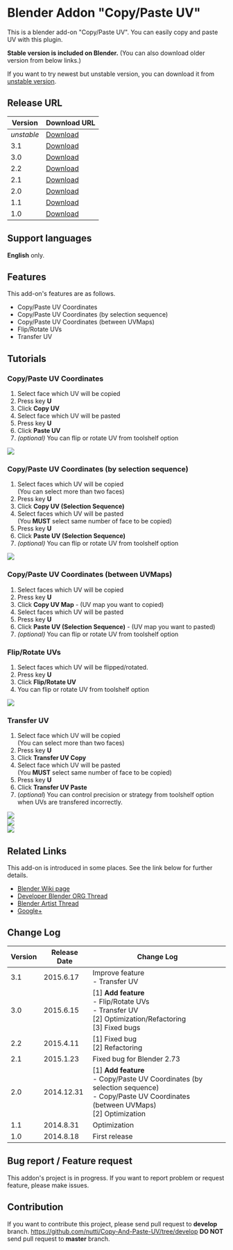 # Blender Addon "Copy/Paste UV"

This is a blender add-on "Copy/Paste UV".
You can easily copy and paste UV with this plugin.

**Stable version is included on Blender.**
(You can also download older version from below links.)

If you want to try newest but unstable version, you can download it from [unstable version](https://github.com/nutti/Copy-And-Paste-UV/archive/develop.zip).

## Release URL

|Version|Download URL|
|---|---|
|*unstable*|[Download](https://github.com/nutti/Copy-And-Paste-UV/archive/develop.zip)|
|3.1|[Download](https://github.com/nutti/Copy-And-Paste-UV/releases/tag/v3.1)|
|3.0|[Download](https://github.com/nutti/Copy-And-Paste-UV/releases/tag/v3.0)|
|2.2|[Download](https://github.com/nutti/Copy-And-Paste-UV/releases/tag/v2.2)|
|2.1|[Download](https://github.com/nutti/Copy-And-Paste-UV/releases/tag/v2.1)|
|2.0|[Download](https://github.com/nutti/Copy-And-Paste-UV/releases/tag/v2.0)|
|1.1|[Download](https://github.com/nutti/Copy-And-Paste-UV/releases/tag/v1.1)|
|1.0|[Download](https://github.com/nutti/Copy-And-Paste-UV/releases/tag/v1.0)|

## Support languages

**English** only.

## Features

This add-on's features are as follows.

* Copy/Paste UV Coordinates
* Copy/Paste UV Coordinates (by selection sequence)
* Copy/Paste UV Coordinates (between UVMaps)
* Flip/Rotate UVs
* Transfer UV

## Tutorials

### Copy/Paste UV Coordinates

1. Select face which UV will be copied
2. Press key **U**
3. Click **Copy UV**
4. Select face which UV will be pasted
5. Press key **U**
6. Click **Paste UV**
7. *(optional)* You can flip or rotate UV from toolshelf option

[![](http://img.youtube.com/vi/Iy1RI6KNZ_M/0.jpg)](https://www.youtube.com/watch?v=Iy1RI6KNZ_M)

### Copy/Paste UV Coordinates (by selection sequence)

1. Select faces which UV will be copied  
(You can select more than two faces)
2. Press key **U**
3. Click **Copy UV (Selection Sequence)**
4. Select faces which UV will be pasted  
(You **MUST** select same number of face to be copied)
5. Press key **U**
6. Click **Paste UV (Selection Sequence)**
7. *(optional)* You can flip or rotate UV from toolshelf option

[![](http://img.youtube.com/vi/K4DToZHc768/0.jpg)](https://www.youtube.com/watch?v=K4DToZHc768)

### Copy/Paste UV Coordinates (between UVMaps)

1. Select faces which UV will be copied
2. Press key **U**
3. Click **Copy UV Map** - (UV map you want to copied)
4. Select faces which UV will be pasted
5. Press key **U**
6. Click **Paste UV (Selection Sequence)** - (UV map you want to pasted)
7. *(optional)* You can flip or rotate UV from toolshelf option

### Flip/Rotate UVs

1. Select faces which UV will be flipped/rotated.
2. Press key **U**
3. Click **Flip/Rotate UV**
4. You can flip or rotate UV from toolshelf option

[![](http://img.youtube.com/vi/qp2Kn1fN96Q/0.jpg)](https://www.youtube.com/watch?v=qp2Kn1fN96Q)

### Transfer UV

1. Select face which UV will be copied  
(You can select more than two faces)
2. Press key **U**
3. Click **Transfer UV Copy**
4. Select face which UV will be pasted  
(You **MUST** select same number of face to be copied)
5. Press key **U**
6. Click **Transfer UV Paste**
7. (*optional*) You can control precision or strategy from toolshelf option when UVs are transfered incorrectly.

[![](http://img.youtube.com/vi/rbP0hExl3Zc/0.jpg)](https://www.youtube.com/watch?v=rbP0hExl3Zc)  
[![](http://img.youtube.com/vi/p1W6jugsyZw/0.jpg)](https://www.youtube.com/watch?v=p1W6jugsyZw)  
[![](http://img.youtube.com/vi/LicrCKTV5kM/0.jpg)](https://www.youtube.com/watch?v=LicrCKTV5kM)

## Related Links

This add-on is introduced in some places.
See the link below for further details.

* [Blender Wiki page](http://wiki.blender.org/index.php/Extensions:2.6/Py/Scripts/UV/Copy_Paste_UVs)
* [Developer Blender ORG Thread](https://developer.blender.org/T38460)
* [Blender Artist Thread](http://blenderartists.org/forum/showthread.php?348421-Addon-Copy-and-Paste-UV-Coordinates)
* [Google+](https://plus.google.com/100058529622539760372/posts/82eS2tGE6Nc)

## Change Log
|Version|Release Date|Change Log|
|---|---|---|
|3.1|2015.6.17|Improve feature<br> - Transfer UV|
|3.0|2015.6.15|[1] **Add feature**<br> - Flip/Rotate UVs<br> - Transfer UV<br>[2] Optimization/Refactoring<br>[3] Fixed bugs|
|2.2|2015.4.11|[1] Fixed bug<br>[2] Refactoring|
|2.1|2015.1.23|Fixed bug for Blender 2.73|
|2.0|2014.12.31|[1] **Add feature**<br> - Copy/Paste UV Coordinates (by selection sequence)<br> - Copy/Paste UV Coordinates (between UVMaps)<br>[2] Optimization|
|1.1|2014.8.31|Optimization|
|1.0|2014.8.18|First release|


## Bug report / Feature request

This addon's project is in progress.
If you want to report problem or request feature, please make issues.

## Contribution

If you want to contribute this project, please send pull request to **develop** branch.
https://github.com/nutti/Copy-And-Paste-UV/tree/develop
**DO NOT** send pull request to **master** branch.  
